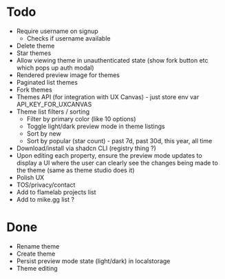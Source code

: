 # Todo
- Require username on signup
    - Checks if username available
- Delete theme
- Star themes
- Allow viewing theme in unauthenticated state (show fork button etc which pops up auth modal)
- Rendered preview image for themes
- Paginated list themes
- Fork themes
- Themes API (for integration with UX Canvas) - just store env var API_KEY_FOR_UXCANVAS
- Theme list filters / sorting
    - Filter by primary color (like 10 options)
    - Toggle light/dark preview mode in theme listings
    - Sort by new
    - Sort by popular (star count) - past 7d, past 30d, this year, all time
- Download/install via shadcn CLI (registry thing ?)
- Upon editing each property, ensure the preview mode updates to display a UI where the user can clearly see the changes being made to the theme (same as theme studio does it)
- Polish UX
- TOS/privacy/contact
- Add to flamelab projects list
- Add to mike.gg list ?

# Done
- Rename theme
- Create theme
- Persist preview mode state (light/dark) in localstorage
- Theme editing
